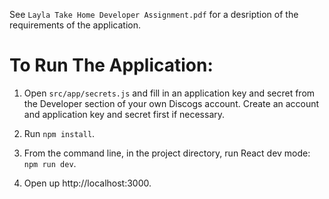 See `Layla Take Home Developer Assignment.pdf` for a desription of the requirements of the application.

# To Run The Application:

1. Open `src/app/secrets.js` and fill in an application key and secret from the Developer section of your own Discogs account.  Create an account and application key and secret first if necessary.

2. Run `npm install`.

3. From the command line, in the project directory, run React dev mode: `npm run dev`.

4. Open up http://localhost:3000.